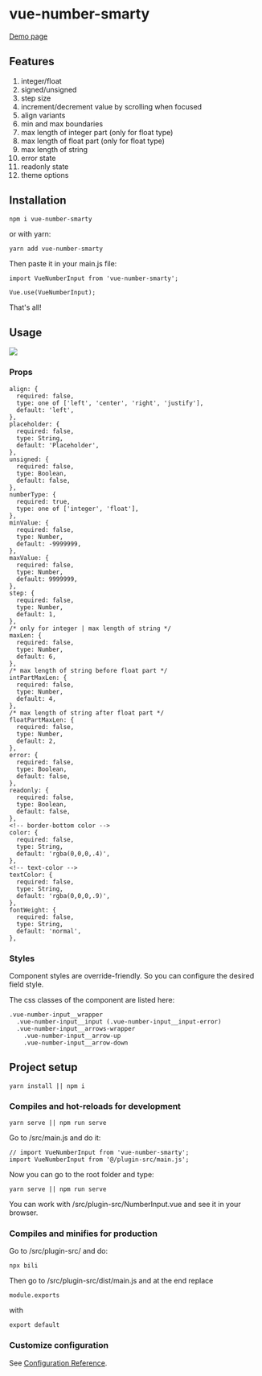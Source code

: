 # vue-number-smarty

[Demo page](http://seokky-workflow.ru/vue-number-smarty/)

## Features

1. integer/float
2. signed/unsigned
3. step size
4. increment/decrement value by scrolling when focused
5. align variants
6. min and max boundaries
7. max length of integer part (only for float type)
8. max length of float part (only for float type)
9. max length of string
10. error state
11. readonly state
12. theme options

## Installation
```
npm i vue-number-smarty
```
or with yarn:
```
yarn add vue-number-smarty
```
Then paste it in your main.js file:
```
import VueNumberInput from 'vue-number-smarty';

Vue.use(VueNumberInput);
```
That's all!

## Usage

![](http://seokky-workflow.ru/vue-number-smarty/preview.png)

### Props
```
align: {
  required: false,
  type: one of ['left', 'center', 'right', 'justify'],
  default: 'left',
},
placeholder: {
  required: false,
  type: String,
  default: 'Placeholder',
},
unsigned: {
  required: false,
  type: Boolean,
  default: false,
},
numberType: {
  required: true,
  type: one of ['integer', 'float'],
},
minValue: {
  required: false,
  type: Number,
  default: -9999999,
},
maxValue: {
  required: false,
  type: Number,
  default: 9999999,
},
step: {
  required: false,
  type: Number,
  default: 1,
},
/* only for integer | max length of string */
maxLen: {
  required: false,
  type: Number,
  default: 6,
},
/* max length of string before float part */
intPartMaxLen: {
  required: false,
  type: Number,
  default: 4,
},
/* max length of string after float part */
floatPartMaxLen: {
  required: false,
  type: Number,
  default: 2,
},
error: {
  required: false,
  type: Boolean,
  default: false,
},
readonly: {
  required: false,
  type: Boolean,
  default: false,
},
<!-- border-bottom color -->
color: {
  required: false,
  type: String,
  default: 'rgba(0,0,0,.4)',
},
<!-- text-color -->
textColor: {
  required: false,
  type: String,
  default: 'rgba(0,0,0,.9)',
},
fontWeight: {
  required: false,
  type: String,
  default: 'normal',
},
```
### Styles
Component styles are override-friendly. So you can configure the desired field style.

The css classes of the component are listed here:
```
.vue-number-input__wrapper
  .vue-number-input__input (.vue-number-input__input-error)
  .vue-number-input__arrows-wrapper
    .vue-number-input__arrow-up
    .vue-number-input__arrow-down
```

## Project setup
```
yarn install || npm i
```

### Compiles and hot-reloads for development
```
yarn serve || npm run serve
```
Go to /src/main.js and do it:
```
// import VueNumberInput from 'vue-number-smarty';
import VueNumberInput from '@/plugin-src/main.js';
```
Now you can go to the root folder and type:
```
yarn serve || npm run serve
```
You can work with /src/plugin-src/NumberInput.vue and see it in your browser.

### Compiles and minifies for production
Go to /src/plugin-src/ and do:
```
npx bili
```
Then go to /src/plugin-src/dist/main.js and at the end replace
```
module.exports
```
with
```
export default
```

### Customize configuration
See [Configuration Reference](https://cli.vuejs.org/config/).
